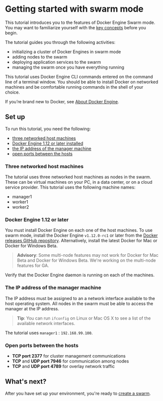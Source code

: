 <!--[metadata]>
+++
title = "Set up for the tutorial"
description = "Getting Started tutorial for Docker Engine swarm mode"
keywords = ["tutorial, cluster management, swarm mode"]
advisory = "rc"
[menu.main]
identifier="tutorial-setup"
parent="swarm-tutorial"
weight=11
+++
<![end-metadata]-->

# Getting started with swarm mode

This tutorial introduces you to the features of Docker Engine Swarm mode. You
may want to familiarize yourself with the [key concepts](../key-concepts.md)
before you begin.

The tutorial guides you through the following activities:

* initializing a cluster of Docker Engines in swarm mode
* adding nodes to the swarm
* deploying application services to the swarm
* managing the swarm once you have everything running

This tutorial uses Docker Engine CLI commands entered on the command line of a
terminal window. You should be able to install Docker on networked machines and
be comfortable running commands in the shell of your choice.

If you’re brand new to Docker, see [About Docker Engine](../../index.md).

## Set up

To run this tutorial, you need the following:

* [three networked host machines](#three-networked-host-machines)
* [Docker Engine 1.12 or later installed](#docker-engine-1-12-or-later)
* [the IP address of the manager machine](#the-ip-address-of-the-manager-machine)
* [open ports between the hosts](#open-ports-between-the-hosts)

### Three networked host machines

The tutorial uses three networked host machines as nodes in the swarm. These can
be virtual machines on your PC, in a data center, or on a cloud service
provider. This tutorial uses the following machine names:

* manager1
* worker1
* worker2

###  Docker Engine 1.12 or later

You must install Docker Engine on each one of the host machines. To use swarm
mode, install the Docker Engine `v1.12.0-rc1` or later from the [Docker releases
GitHub repository](https://github.com/docker/docker/releases). Alternatively,
install the latest Docker for Mac or Docker for Windows Beta.

>**Advisory**: Some multi-node features may not work for Docker for Mac Beta and
Docker for Windows Beta. We're working on the multi-node features for GA.

Verify that the Docker Engine daemon is running on each of the machines.

<!-- See the following options to install:

* [Install Docker Engine](../../installation/index.md).

* [Example: Manual install on cloud provider](../../installation/cloud/cloud-ex-aws.md).
-->

### The IP address of the manager machine

The IP address must be assigned to an a network interface available to the host
operating system. All nodes in the swarm must be able to access the manager at the IP address.

>**Tip**: You can run `ifconfig` on Linux or Mac OS X to see a list of the
available network interfaces.

The tutorial uses `manager1` : `192.168.99.100`.

### Open ports between the hosts

* **TCP port 2377** for cluster management communications
* **TCP** and **UDP port 7946** for communication among nodes
* **TCP** and **UDP port 4789** for overlay network traffic

## What's next?

After you have set up your environment, you're ready to [create a swarm](create-swarm.md).
